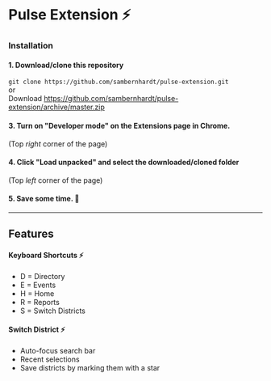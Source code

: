 # Pulse Extension ⚡️

### Installation

#### 1. Download/clone this repository  
`git clone https://github.com/sambernhardt/pulse-extension.git`  
or  
Download https://github.com/sambernhardt/pulse-extension/archive/master.zip

#### 3. Turn on "Developer mode" on the Extensions page in Chrome.
(Top *right* corner of the page)

#### 4. Click "Load unpacked" and select the downloaded/cloned folder
(Top *left* corner of the page)

#### 5. Save some time. 💪

---

## Features
#### Keyboard Shortcuts ⚡️
- D = Directory  
- E = Events  
- H = Home  
- R = Reports  
- S = Switch Districts

#### Switch District ⚡️
- Auto-focus search bar
- Recent selections
- Save districts by marking them with a star